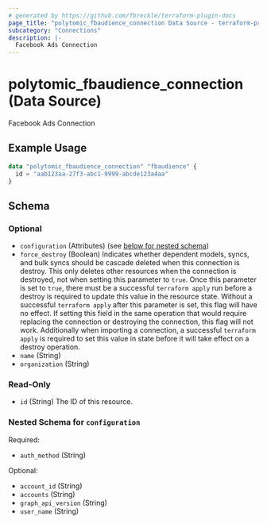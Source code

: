 ```yaml
---
# generated by https://github.com/fbreckle/terraform-plugin-docs
page_title: "polytomic_fbaudience_connection Data Source - terraform-provider-polytomic"
subcategory: "Connections"
description: |-
  Facebook Ads Connection
---
```


# polytomic_fbaudience_connection (Data Source)

Facebook Ads Connection

## Example Usage

```terraform
data "polytomic_fbaudience_connection" "fbaudience" {
  id = "aab123aa-27f3-abc1-9999-abcde123a4aa"
}
```

<!-- schema generated by tfplugindocs -->
## Schema

### Optional

- `configuration` (Attributes) (see [below for nested schema](#nestedatt--configuration))
- `force_destroy` (Boolean) Indicates whether dependent models, syncs, and bulk syncs should be cascade deleted when this connection is destroy. This only deletes other resources when the connection is destroyed, not when setting this parameter to `true`. Once this parameter is set to `true`, there must be a successful `terraform apply` run before a destroy is required to update this value in the resource state. Without a successful `terraform apply` after this parameter is set, this flag will have no effect. If setting this field in the same operation that would require replacing the connection or destroying the connection, this flag will not work. Additionally when importing a connection, a successful `terraform apply` is required to set this value in state before it will take effect on a destroy operation.
- `name` (String)
- `organization` (String)

### Read-Only

- `id` (String) The ID of this resource.

<a id="nestedatt--configuration"></a>
### Nested Schema for `configuration`

Required:

- `auth_method` (String)

Optional:

- `account_id` (String)
- `accounts` (String)
- `graph_api_version` (String)
- `user_name` (String)


